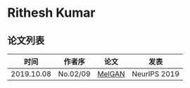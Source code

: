 # Rithesh Kumar

## 论文列表

| 时间 | 作者序 | 论文 | 发表 |
|:-:|:-:|---|---|
| 2019.10.08 | No.02/09 | [MelGAN](../Models/TTS3_Vocoder/2019.10.08_MelGAN.md) | NeurIPS 2019 |